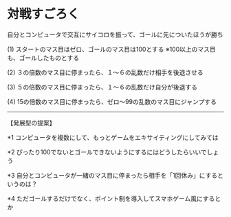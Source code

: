 対戦すごろく
========
自分とコンピュータで交互にサイコロを振って、ゴールに先についたほうが勝ち

(1) スタートのマス目はゼロ、ゴールのマス目は100とする
※100以上のマス目も、ゴールしたものとする

(2) ３の倍数のマス目に停まったら、１～６の乱数だけ相手を後退させる

(3) ５の倍数のマス目に停まったら、１～６の乱数だけ自分が後退する

(4) 15の倍数のマス目に停まったら、ゼロ～99の乱数のマス目にジャンプする

------
【発展型の提案】

*1 コンピュータを複数にして、もっとゲームをエキサイティングにしてみては

*2 ぴったり100でないとゴールできないようにするにはどうしたらいいでしょう

*3 自分とコンピュータが一緒のマス目に停まったら相手を「1回休み」にするというのは？

*4 ただゴールするだけでなく、ポイント制を導入してスマホゲーム風にするとか



